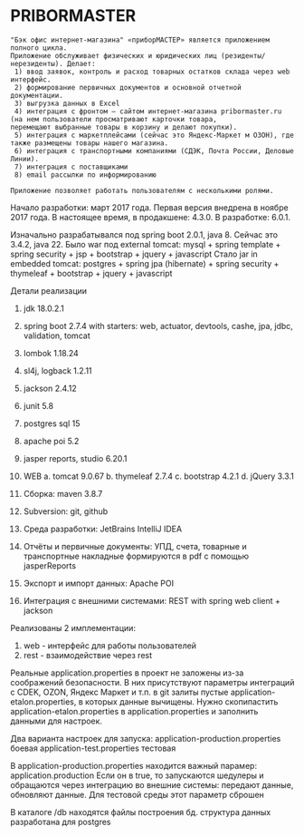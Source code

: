 # PRIBORMASTER
~~~~~~~~~~~~~~~~~~~~~~~~~~~~~~~~~~~~~~~~~~~~~~~~~~~~~~~~~~~~~~~~~~~~~~~~~~~~~
"Бэк офис интернет-магазина" «приборМАСТЕР» является приложением полного цикла. 
Приложение обслуживает физических и юридических лиц (резиденты/нерезиденты). Делает:
 1) ввод заявок, контроль и расход товарных остатков склада через web интерфейс. 
 2) формирование первичных документов и основной отчетной документации.
 3) выгрузка данных в Excel
 4) интеграция с фронтом – сайтом интернет-магазина pribormaster.ru (на нем пользователи просматривают карточки товара, 
перемещают выбранные товары в корзину и делают покупки).
 5) интеграция с маркетплейсами (сейчас это Яндекс-Маркет м ОЗОН), где также размещены товары нашего магазина. 
 6) интеграция с транспортными компаниями (СДЭК, Почта России, Деловые Линии).
 7) интеграция с поставщиками
 8) email рассылки по информированию 

Приложение позволяет работать пользователям с несколькими ролями.
~~~~~~~~~~~~~~~~~~~~~~~~~~~~~~~~~~~~~~~~~~~~~~~~~~~~~~~~~~~~~~~~~~~~~~~~~~~~~
Начало разработки: март 2017 года. 
Первая версия внедрена в ноябре 2017 года.
В настоящее время, в продакшене: 4.3.0. В разработке: 6.0.1.

Изначально разрабатывался под spring boot 2.0.1, java 8. Сейчас это 3.4.2, java 22.
Было
    war под external tomcat: mysql + spring template + spring security + jsp + bootstrap + jquery + javascript
Стало
    jar in embedded tomcat: postgres + spring jpa (hibernate) + spring security + thymeleaf + bootstrap + jquery + javascript

Детали реализации
01. jdk 18.0.2.1
02. spring boot 2.7.4 with starters: web, actuator, devtools, cashe, jpa, jdbc, validation, tomcat      
03. lombok 1.18.24
04. sl4j, logback 1.2.11
05. jackson 2.4.12 
06. junit 5.8
07. postgres sql 15
08. apache poi 5.2
09. jasper reports, studio 6.20.1
10. WEB
   a. tomcat 9.0.67 
   b. thymeleaf 2.7.4
   c. bootstrap 4.2.1
   d. jQuery 3.3.1
  
11. Сборка: maven 3.8.7
12. Subversion: git, github
13. Среда разработки: JetBrains IntelliJ IDEA 
14. Отчёты и первичные документы: УПД, счета, товарные и транспортные накладные формируются в pdf с помощью jasperReports
15. Экспорт и импорт данных: Apache POI
16. Интеграция с внешними системами: REST with spring web client + jackson

Реализованы 2 имплементации:
1. web - интерфейс для работы пользователей
2. rest - взаимодействие через rest

Реальные application.properties в проект не заложены из-за соображений безопасности. В них присутствуют параметры 
интеграций с CDEK, OZON, Яндекс Маркет и т.п.
в git залиты пустые application-etalon.properties, в которых данные вычищены.
Нужно скопипастить application-etalon.properties в application.properties и заполнить данными для настроек.

Два варианта настроек для запуска:
    application-production.properties боевая
    application-test.properties тестовая

В application-production.properties находится важный парамер: application.production
Если он в true, то запускаются шедулеры и обращаются через интеграцию во внешние системы: передают данные, обновляют данные.
Для тестовой среды этот параметр сброшен

В каталоге /db находятся файлы построения бд. структура данных разработана для postgres

